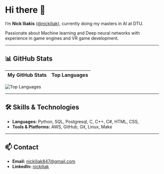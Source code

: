 # Hi there 👋

I’m **Nick Iliakis** ([@nickiliak](https://github.com/nickiliak)), currently doing my masters in AI at DTU.

Passionate about Machine learning and Deep neural networks with experience in game engines and VR game development.

---

## 📊 GitHub Stats

| **My GitHub Stats** | **Top Languages** |
|:-------------------:|:-----------------:|
<img src="https://github-readme-stats.vercel.app/api/top-langs/?username=nickiliak&layout=compact&theme=dark&langs_count=2&hide=javascript,html,css,c#,makefile,cmake" alt="Top Languages" />


---

## 🛠️ Skills & Technologies

- **Languages:** Python, SQL, Postgresql, C, C++, C#, HTML, CSS, 
- **Tools & Platforms:** AWS, GitHub, Git, Linux, Make

---

## 📫 Contact

- **Email:** [nickiliak847@gmail.com](mailto:nickiliak847@gmail.com)  
- **LinkedIn:** [nickiliak](https://www.linkedin.com/in/nikolaosiliakis/) 
